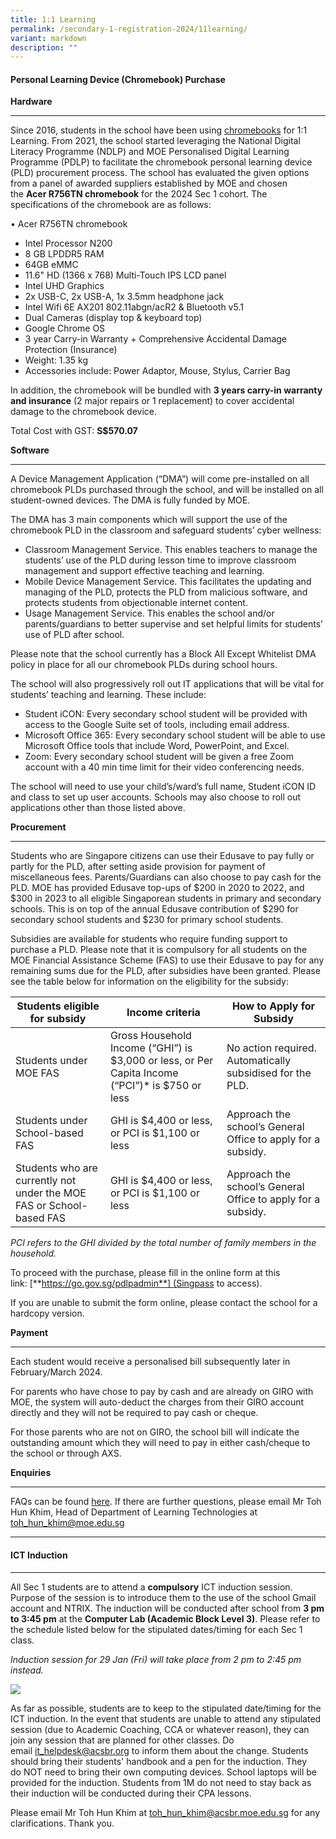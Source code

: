 ```yaml
---
title: 1:1 Learning
permalink: /secondary-1-registration-2024/11learning/
variant: markdown
description: ""
---
```

#### **Personal Learning Device (Chromebook) Purchase** #####

**Hardware**

----------------------------------------------------
Since 2016, students in the school have been using [chromebooks](https://www.google.com/chromebook/) for 1:1 Learning. From 2021, the school started leveraging the National Digital Literacy Programme (NDLP) and MOE Personalised Digital Learning Programme (PDLP) to facilitate the chromebook personal learning device (PLD) procurement process. The school has evaluated the given options from a panel of awarded suppliers established by MOE and chosen the **Acer R756TN chromebook** for the 2024 Sec 1 cohort. The specifications of the chromebook are as follows:


•	Acer R756TN chromebook
* Intel Processor N200 
* 8 GB LPDDR5 RAM
* 64GB eMMC
* 11.6" HD (1366 x 768) Multi-Touch IPS LCD panel		
* Intel UHD Graphics
* 2x USB-C, 2x USB-A, 1x 3.5mm headphone jack		
* Intel Wifi 6E AX201 802.11abgn/acR2 & Bluetooth v5.1		
* Dual Cameras (display top & keyboard top)
* Google Chrome OS
* 3 year Carry-in Warranty + Comprehensive Accidental Damage Protection (Insurance)
* Weight: 1.35 kg
* Accessories include: Power Adaptor, Mouse, Stylus, Carrier Bag
    

In addition, the chromebook will be bundled with **3 years carry-in warranty and insurance** (2 major repairs or 1 replacement) to cover accidental damage to the chromebook device.

Total Cost with GST: **S$570.07**


**Software**


--------------------------------------------------------------------------------------------------------------------------

A Device Management Application (“DMA”) will come pre-installed on all chromebook PLDs purchased through the school, and will be installed on all student-owned devices. The DMA is fully funded by MOE.

The DMA has 3 main components which will support the use of the chromebook PLD in the classroom and safeguard students’ cyber wellness:
*  Classroom Management Service. This enables teachers to manage the students’ use of the PLD during lesson time to improve classroom management and support effective teaching and learning.
*  Mobile Device Management Service. This facilitates the updating and managing of the PLD, protects the PLD from malicious software, and protects students from objectionable internet content.
*  Usage Management Service. This enables the school and/or parents/guardians to better supervise and set helpful limits for students’ use of PLD after school.

Please note that the school currently has a Block All Except Whitelist DMA policy in place for all our chromebook PLDs during school hours.

The school will also progressively roll out IT applications that will be vital for students’ teaching and learning. These include: 
* Student iCON: Every secondary school student will be provided with access to the Google Suite set of tools, including email address.
*	Microsoft Office 365: Every secondary school student will be able to use Microsoft Office tools that include Word, PowerPoint, and Excel. 
*	Zoom: Every secondary school student will be given a free Zoom account with a 40 min time limit for their video conferencing needs.  

The school will need to use your child’s/ward’s full name, Student iCON ID and class to set up user accounts. Schools may also choose to roll out applications other than those listed above.


**Procurement**


---------------------------------------------------------------------------------------------------------------------------


Students who are Singapore citizens can use their Edusave to pay fully or partly for the PLD, after setting aside provision for payment of miscellaneous fees. Parents/Guardians can also choose to pay cash for the PLD. MOE has provided Edusave top-ups of $200 in 2020 to 2022, and $300 in 2023 to all eligible Singaporean students in primary and secondary schools. This is on top of the annual Edusave contribution of $290 for secondary school students and $230 for primary school students.

Subsidies are available for students who require funding support to purchase a PLD. Please note that it is compulsory for all students on the MOE Financial Assistance Scheme (FAS) to use their Edusave to pay for any remaining sums due for the PLD, after subsidies have been granted. Please see the table below for information on the eligibility for the subsidy:



| Students eligible for subsidy | Income criteria | How to Apply for Subsidy |
| -------- | -------- | -------- |
| Students under MOE FAS | Gross Household Income (“GHI”) is $3,000 or less, or Per Capita Income (“PCI”)* is $750 or less | No action required. Automatically subsidised for the PLD.    |
| Students under School-based FAS | GHI is $4,400 or less, or PCI is $1,100 or less | Approach the school’s General Office to apply for a subsidy. |
 | Students who are currently not under the MOE FAS or School-based FAS | GHI is $4,400 or less, or PCI is $1,100 or less | Approach the school’s General Office to apply for a subsidy. |

*PCI refers to the GHI divided by the total number of family members in the household.*




To proceed with the purchase, please fill in the online form at this link: [**https://go.gov.sg/pdlpadmin**] (Singpass to access).

If you are unable to submit the form online, please contact the school for a hardcopy version.


**Payment**

-----------------------------------------------------------------------------------------------------------------------

Each student would receive a personalised bill subsequently later in February/March 2024.

For parents who have chose to pay by cash and are already on GIRO with MOE, the system will auto-deduct the charges from their GIRO account directly and they will not be required to pay cash or cheque.

For those parents who are not on GIRO, the school bill will indicate the outstanding amount which they will need to pay in either cash/cheque to the school or through AXS.

**Enquiries**


---------------------------------------------------------------------------------------------------------------------------

FAQs can be found [here](https://go.gov.sg/acsbr-chromebook-faq). If there are further questions, please email Mr Toh Hun Khim, Head of Department of Learning Technologies at [toh\_hun\_khim@moe.edu.sg](mailto:toh_hun_khim@moe.edu.sg)

--------------------------------------------------------------------------------------------------------------------------------------

#### **ICT Induction** ####

--------------------------------------------------------------------------------------------------------------------------------------

All Sec 1 students are to attend a **compulsory** ICT induction session. Purpose of the session is to introduce them to the use of the school Gmail account and NTRIX. The induction will be conducted after school from **3 pm to 3:45 pm** at the **Computer Lab (Academic Block Level 3)**. Please refer to the schedule listed below for the stipulated dates/timing for each Sec 1 class.

_Induction session for 29 Jan (Fri) will take place from 2 pm to 2:45 pm instead._

![](https://lh3.googleusercontent.com/i7k7YmX3Eg8xc_1LHCcZ6G4Vy0Zl4BQqtXaXutkx-12E1USLQbyU6UnoBi0ns4qkgDrxp83U0E_hjTeGdVPQ9Dg1Yh4lS3y_9SU3cSyNaOyUq3ZbqqYLk9MePhQgECw3ww=w1280)

As far as possible, students are to keep to the stipulated date/timing for the ICT induction. In the event that students are unable to attend any stipulated session (due to Academic Coaching, CCA or whatever reason), they can join any session that are planned for other classes. Do email [it\_helpdesk@acsbr.org](mailto:it_helpdesk@acsbr.org) to inform them about the change. Students should bring their students' handbook and a pen for the induction. They do NOT need to bring their own computing devices. School laptops will be provided for the induction. Students from 1M do not need to stay back as their induction will be conducted during their CPA lessons.

Please email Mr Toh Hun Khim at [toh\_hun\_khim@acsbr.moe.edu.sg](mailto:toh_hun_khim@acsbr.moe.edu.sg) for any clarifications. Thank you.
